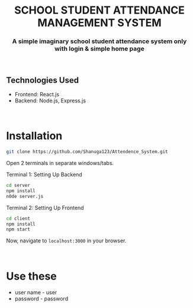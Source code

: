 <h1 align="center">
    SCHOOL STUDENT ATTENDANCE MANAGEMENT SYSTEM
</h1>

<h3 align="center">
A simple imaginary school student attendance system only with login & simple home page
</h3>

<br>






## Technologies Used

- Frontend: React.js
- Backend: Node.js, Express.js


<br>

# Installation

```sh
git clone https://github.com/Shanuga123/Attendence_System.git
```
Open 2 terminals in separate windows/tabs.

Terminal 1: Setting Up Backend 
```sh
cd server
npm install
n0de server.js
```



Terminal 2: Setting Up Frontend
```sh
cd client
npm install
npm start
```
Now, navigate to `localhost:3000` in your browser. 


<br>

# Use these 
* user name - user
* password - password


